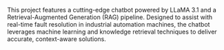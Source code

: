 This project features a cutting-edge chatbot powered by LLaMA 3.1 and a Retrieval-Augmented Generation (RAG) pipeline. Designed to assist with real-time fault resolution in industrial automation machines, the chatbot leverages machine learning and knowledge retrieval techniques to deliver accurate, context-aware solutions.
